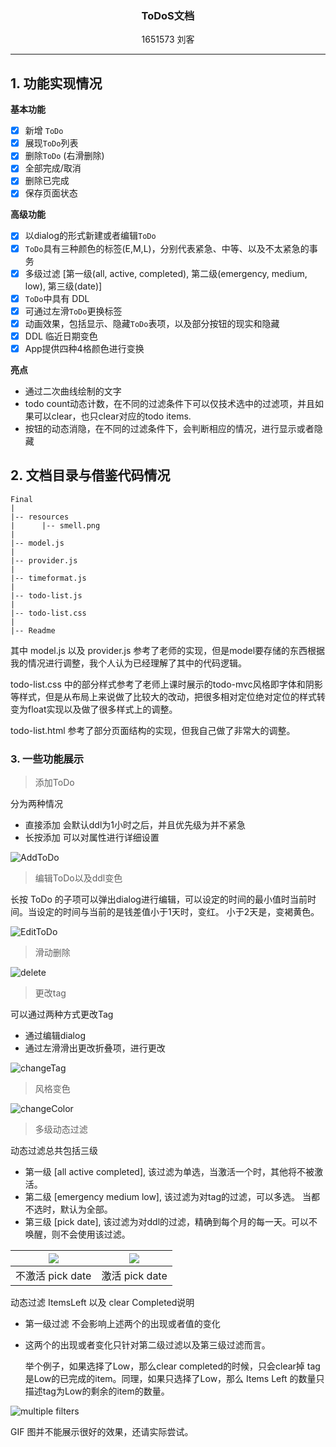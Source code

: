<h3><center>ToDoS文档</center></h3>

<center>1651573 刘客</center>

-----

## 1.  功能实现情况

**基本功能**

- [x] 新增 ```ToDo```
- [x] 展现```ToDo```列表
- [x] 删除```ToDo``` (右滑删除)
- [x] 全部完成/取消
- [x] 删除已完成
- [x] 保存页面状态

**高级功能**

- [x]  以dialog的形式新建或者编辑```ToDo```
- [x]  ```ToDo```具有三种颜色的标签(E,M,L)，分别代表紧急、中等、以及不太紧急的事务
- [x]  多级过滤 [第一级(all, active, completed), 第二级(emergency, medium, low), 第三级(date)]
- [x]  ```ToDo```中具有 DDL
- [x]  可通过左滑```ToDo```更换标签
- [x]  动画效果，包括显示、隐藏```ToDo```表项，以及部分按钮的现实和隐藏
- [x]  DDL 临近日期变色
- [x]  App提供四种4格颜色进行变换

**亮点**
+ 通过二次曲线绘制的文字
+ todo count动态计数，在不同的过滤条件下可以仅技术选中的过滤项，并且如果可以clear，也只clear对应的todo items.
+ 按钮的动态消隐，在不同的过滤条件下，会判断相应的情况，进行显示或者隐藏

## 2. 文档目录与借鉴代码情况

```
Final
|
|-- resources
|      |-- smell.png
|
|-- model.js
|
|-- provider.js
|
|-- timeformat.js
|
|-- todo-list.js
|
|-- todo-list.css
|
|-- Readme
```

其中 model.js 以及 provider.js 参考了老师的实现，但是model要存储的东西根据我的情况进行调整，我个人认为已经理解了其中的代码逻辑。

todo-list.css 中的部分样式参考了老师上课时展示的todo-mvc风格即字体和阴影等样式，但是从布局上来说做了比较大的改动，把很多相对定位绝对定位的样式转变为float实现以及做了很多样式上的调整。

todo-list.html 参考了部分页面结构的实现，但我自己做了非常大的调整。

### 3. 一些功能展示

> 添加ToDo

分为两种情况

+ 直接添加 会默认ddl为1小时之后，并且优先级为并不紧急
+ 长按添加 可以对属性进行详细设置

![AddToDo](record/AddToDo.gif)

> 编辑ToDo以及ddl变色

长按 ToDo 的子项可以弹出dialog进行编辑，可以设定的时间的最小值时当前时间。当设定的时间与当前的是钱差值小于1天时，变红。 小于2天是，变褐黄色。 

![EditToDo](record/EditToDo.gif)

> 滑动删除

![delete](record/delete.gif)

> 更改tag

可以通过两种方式更改Tag

+ 通过编辑dialog
+ 通过左滑滑出更改折叠项，进行更改

![changeTag](record/changeTag.gif)

> 风格变色

![changeColor](record/changeColor.gif)

> 多级动态过滤

动态过滤总共包括三级

+ 第一级 [all active completed], 该过滤为单选，当激活一个时，其他将不被激活。
+ 第二级 [emergency medium low], 该过滤为对tag的过滤，可以多选。 当都不选时，默认为全部。
+ 第三级 [pick date], 该过滤为对ddl的过滤，精确到每个月的每一天。可以不唤醒，则不会使用该过滤。

| ![](record/filter.png) | ![](record/filter-with-date.png) |
| :--------------------: | :------------------------------: |
|    不激活 pick date    |          激活 pick date          |

动态过滤 ItemsLeft 以及 clear Completed说明

+ 第一级过滤 不会影响上述两个的出现或者值的变化

+ 这两个的出现或者变化只针对第二级过滤以及第三级过滤而言。

  举个例子，如果选择了Low，那么clear completed的时候，只会clear掉 tag 是Low的已完成的item。同理，如果只选择了Low，那么 Items Left 的数量只描述tag为Low的剩余的item的数量。

![multiple filters](record/multiple-filter.gif)

GIF 图并不能展示很好的效果，还请实际尝试。